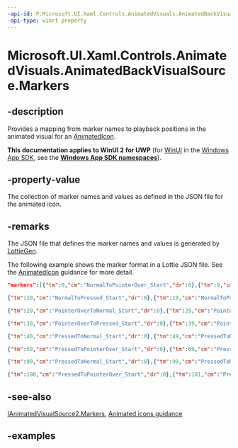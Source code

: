```yaml
---
-api-id: P:Microsoft.UI.Xaml.Controls.AnimatedVisuals.AnimatedBackVisualSource.Markers
-api-type: winrt property
---
```


# Microsoft.UI.Xaml.Controls.AnimatedVisuals.AnimatedBackVisualSource.Markers

<!--
public System.Collections.Generic.IReadOnlyDictionary<string,double> Markers { get; }
-->

## -description

Provides a mapping from marker names to playback positions in the animated visual for an [AnimatedIcon](AnimatedIcon.md).

**This documentation applies to WinUI 2 for UWP** (for [WinUI](/windows/apps/winui/winui3/) in the [Windows App SDK](/windows/apps/windows-app-sdk/), see the **[Windows App SDK namespaces](/windows/windows-app-sdk/api/winrt/)**).

## -property-value

The collection of marker names and values as defined in the JSON file for the animated icon.

## -remarks

The JSON file that defines the marker names and values is  generated by [LottieGen](/windows/communitytoolkit/animations/lottie-scenarios/getting_started_codegen).

The following example shows the marker format in a Lottie JSON file. See the [AnimatedIcon](/windows/apps/design/motion/animatedicons) guidance for more detail.

```json
"markers":[{"tm":0,"cm":"NormalToPointerOver_Start","dr":0},{"tm":9,"cm":"NormalToPointerOver_End","dr":0}, 

{"tm":10,"cm":"NormalToPressed_Start","dr":0},{"tm":19,"cm":"NormalToPressed_End","dr":0}, 

{"tm":20,"cm":"PointerOverToNormal_Start","dr":0},{"tm":29,"cm":"PointerOverToNormal_End","dr":0}, 

{"tm":30,"cm":"PointerOverToPressed_Start","dr":0},{"tm":39,"cm":"PointerOverToPressed_End","dr":0}, 

{"tm":40,"cm":"PressedToNormal_Start","dr":0},{"tm":49,"cm":"PressedToNormal_End","dr":0}, 

{"tm":50,"cm":"PressedToPointerOver_Start","dr":0},{"tm":69,"cm":"PressedToPointerOver_End","dr":0}, 

{"tm":90,"cm":"PressedToNormal_Start","dr":0},{"tm":99,"cm":"PressedToNormal_End","dr":0}, 

{"tm":100,"cm":"PressedToPointerOver_Start","dr":0},{"tm":101,"cm":"PressedToPointerOver_End","dr":0}]
```

## -see-also

[IAnimatedVisualSource2.Markers](../microsoft.ui.xaml.controls/ianimatedvisualsource2_markers.md), [Animated icons guidance](/windows/apps/design/controls/animated-icon)

## -examples
